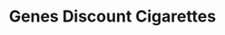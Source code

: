 ---
title: "Genes Discount Cigarettes"
url: /red-springs/genes-discount-cigarettes/
shop: tobacco
---
